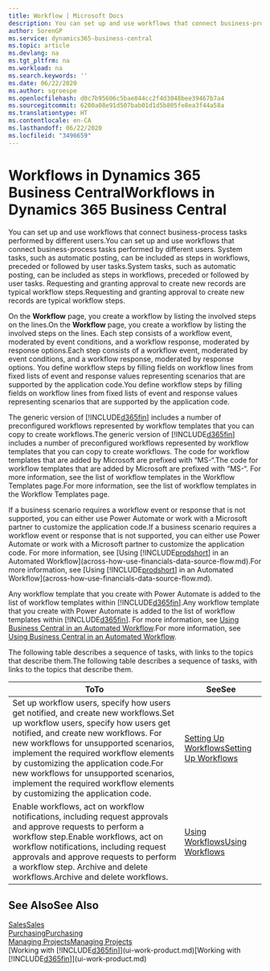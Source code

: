 ```yaml
---
title: Workflow | Microsoft Docs
description: You can set up and use workflows that connect business-process tasks performed by different users. System tasks, such as automatic posting, can be included as steps in workflows, preceded or followed by user tasks. Requesting and granting approval to create new records are typical workflow steps.
author: SorenGP
ms.service: dynamics365-business-central
ms.topic: article
ms.devlang: na
ms.tgt_pltfrm: na
ms.workload: na
ms.search.keywords: ''
ms.date: 06/22/2020
ms.author: sgroespe
ms.openlocfilehash: d0c7b95606c5bae844cc2f4d3048bee39467b7a4
ms.sourcegitcommit: 6200a08e91d507bab01d1d5b805fe8ea3f44a58a
ms.translationtype: HT
ms.contentlocale: en-CA
ms.lasthandoff: 06/22/2020
ms.locfileid: "3496659"
---
```

# <a name="workflows-in-dynamics-365-business-central"></a><span data-ttu-id="a8705-105">Workflows in Dynamics 365 Business Central</span><span class="sxs-lookup"><span data-stu-id="a8705-105">Workflows in Dynamics 365 Business Central</span></span>

<span data-ttu-id="a8705-106">You can set up and use workflows that connect business-process tasks performed by different users.</span><span class="sxs-lookup"><span data-stu-id="a8705-106">You can set up and use workflows that connect business-process tasks performed by different users.</span></span> <span data-ttu-id="a8705-107">System tasks, such as automatic posting, can be included as steps in workflows, preceded or followed by user tasks.</span><span class="sxs-lookup"><span data-stu-id="a8705-107">System tasks, such as automatic posting, can be included as steps in workflows, preceded or followed by user tasks.</span></span> <span data-ttu-id="a8705-108">Requesting and granting approval to create new records are typical workflow steps.</span><span class="sxs-lookup"><span data-stu-id="a8705-108">Requesting and granting approval to create new records are typical workflow steps.</span></span>  

 <span data-ttu-id="a8705-109">On the **Workflow** page, you create a workflow by listing the involved steps on the lines.</span><span class="sxs-lookup"><span data-stu-id="a8705-109">On the **Workflow** page, you create a workflow by listing the involved steps on the lines.</span></span> <span data-ttu-id="a8705-110">Each step consists of a workflow event, moderated by event conditions, and a workflow response, moderated by response options.</span><span class="sxs-lookup"><span data-stu-id="a8705-110">Each step consists of a workflow event, moderated by event conditions, and a workflow response, moderated by response options.</span></span> <span data-ttu-id="a8705-111">You define workflow steps by filling fields on workflow lines from fixed lists of event and response values representing scenarios that are supported by the application code.</span><span class="sxs-lookup"><span data-stu-id="a8705-111">You define workflow steps by filling fields on workflow lines from fixed lists of event and response values representing scenarios that are supported by the application code.</span></span>  

 <span data-ttu-id="a8705-112">The generic version of [!INCLUDE[d365fin](includes/d365fin_md.md)] includes a number of preconfigured workflows represented by workflow templates that you can copy to create workflows.</span><span class="sxs-lookup"><span data-stu-id="a8705-112">The generic version of [!INCLUDE[d365fin](includes/d365fin_md.md)] includes a number of preconfigured workflows represented by workflow templates that you can copy to create workflows.</span></span> <span data-ttu-id="a8705-113">The code for workflow templates that are added by Microsoft are prefixed with “MS-“.</span><span class="sxs-lookup"><span data-stu-id="a8705-113">The code for workflow templates that are added by Microsoft are prefixed with “MS-“.</span></span> <span data-ttu-id="a8705-114">For more information, see the list of workflow templates in the Workflow Templates page.</span><span class="sxs-lookup"><span data-stu-id="a8705-114">For more information, see the list of workflow templates in the Workflow Templates page.</span></span>  

 <span data-ttu-id="a8705-115">If a business scenario requires a workflow event or response that is not supported, you can either use Power Automate or work with a Microsoft partner to customize the application code.</span><span class="sxs-lookup"><span data-stu-id="a8705-115">If a business scenario requires a workflow event or response that is not supported, you can either use Power Automate or work with a Microsoft partner to customize the application code.</span></span> <span data-ttu-id="a8705-116">For more information, see [Using [!INCLUDE[prodshort](includes/prodshort.md)] in an Automated Workflow](across-how-use-financials-data-source-flow.md).</span><span class="sxs-lookup"><span data-stu-id="a8705-116">For more information, see [Using [!INCLUDE[prodshort](includes/prodshort.md)] in an Automated Workflow](across-how-use-financials-data-source-flow.md).</span></span>

<span data-ttu-id="a8705-117">Any workflow template that you create with Power Automate is added to the list of workflow templates within [!INCLUDE[d365fin](includes/d365fin_md.md)].</span><span class="sxs-lookup"><span data-stu-id="a8705-117">Any workflow template that you create with Power Automate is added to the list of workflow templates within [!INCLUDE[d365fin](includes/d365fin_md.md)].</span></span> <span data-ttu-id="a8705-118">For more information, see [Using Business Central in an Automated Workflow](across-how-use-financials-data-source-flow.md).</span><span class="sxs-lookup"><span data-stu-id="a8705-118">For more information, see [Using Business Central in an Automated Workflow](across-how-use-financials-data-source-flow.md).</span></span>  

 <span data-ttu-id="a8705-119">The following table describes a sequence of tasks, with links to the topics that describe them.</span><span class="sxs-lookup"><span data-stu-id="a8705-119">The following table describes a sequence of tasks, with links to the topics that describe them.</span></span>  

|<span data-ttu-id="a8705-120">**To**</span><span class="sxs-lookup"><span data-stu-id="a8705-120">**To**</span></span>|<span data-ttu-id="a8705-121">**See**</span><span class="sxs-lookup"><span data-stu-id="a8705-121">**See**</span></span>|  
|------------|-------------|  
|<span data-ttu-id="a8705-122">Set up workflow users, specify how users get notified, and create new workflows.</span><span class="sxs-lookup"><span data-stu-id="a8705-122">Set up workflow users, specify how users get notified, and create new workflows.</span></span> <span data-ttu-id="a8705-123">For new workflows for unsupported scenarios, implement the required workflow elements by customizing the application code.</span><span class="sxs-lookup"><span data-stu-id="a8705-123">For new workflows for unsupported scenarios, implement the required workflow elements by customizing the application code.</span></span>|[<span data-ttu-id="a8705-124">Setting Up Workflows</span><span class="sxs-lookup"><span data-stu-id="a8705-124">Setting Up Workflows</span></span>](across-set-up-workflows.md)|  
|<span data-ttu-id="a8705-125">Enable workflows, act on workflow notifications, including request approvals and approve requests to perform a workflow step.</span><span class="sxs-lookup"><span data-stu-id="a8705-125">Enable workflows, act on workflow notifications, including request approvals and approve requests to perform a workflow step.</span></span> <span data-ttu-id="a8705-126">Archive and delete workflows.</span><span class="sxs-lookup"><span data-stu-id="a8705-126">Archive and delete workflows.</span></span>|[<span data-ttu-id="a8705-127">Using Workflows</span><span class="sxs-lookup"><span data-stu-id="a8705-127">Using Workflows</span></span>](across-use-workflows.md)|  

## <a name="see-also"></a><span data-ttu-id="a8705-128">See Also</span><span class="sxs-lookup"><span data-stu-id="a8705-128">See Also</span></span>

[<span data-ttu-id="a8705-129">Sales</span><span class="sxs-lookup"><span data-stu-id="a8705-129">Sales</span></span>](sales-manage-sales.md)  
[<span data-ttu-id="a8705-130">Purchasing</span><span class="sxs-lookup"><span data-stu-id="a8705-130">Purchasing</span></span>](purchasing-manage-purchasing.md)  
[<span data-ttu-id="a8705-131">Managing Projects</span><span class="sxs-lookup"><span data-stu-id="a8705-131">Managing Projects</span></span>](projects-manage-projects.md)  
<span data-ttu-id="a8705-132">[Working with [!INCLUDE[d365fin](includes/d365fin_md.md)]](ui-work-product.md)</span><span class="sxs-lookup"><span data-stu-id="a8705-132">[Working with [!INCLUDE[d365fin](includes/d365fin_md.md)]](ui-work-product.md)</span></span>  
